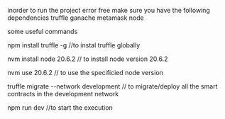 inorder to run the project error free make sure you have the following dependencies
truffle 
ganache
metamask
node

some useful commands

npm install truffle -g //to instal truffle globally

nvm install node 20.6.2 // to install node version 20.6.2

nvm use 20.6.2 // to use the specificied node version

truffle migrate --network development // to migrate/deploy all the smart contracts in the development network

npm run dev //to start the execution
